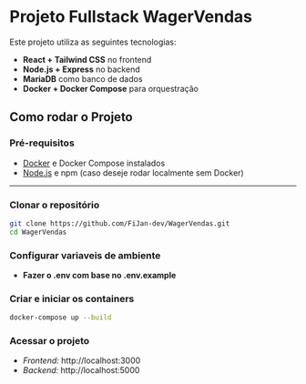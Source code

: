 # Projeto Fullstack WagerVendas

Este projeto utiliza as seguintes tecnologias:

- **React + Tailwind CSS** no frontend
- **Node.js + Express** no backend
- **MariaDB** como banco de dados
- **Docker + Docker Compose** para orquestração

## Como rodar o Projeto

### Pré-requisitos

- [Docker](https://www.docker.com/products/docker-desktop) e Docker Compose instalados  
- [Node.js](https://nodejs.org/) e npm (caso deseje rodar localmente sem Docker)

---

### Clonar o repositório

```bash
git clone https://github.com/FiJan-dev/WagerVendas.git
cd WagerVendas
```

### Configurar variaveis de ambiente

- **Fazer o .env com base no .env.example**

### Criar e iniciar os containers

```bash
docker-compose up --build
```

### Acessar o projeto
 - *Frontend:* http://localhost:3000
 - *Backend:* http://localhost:5000
